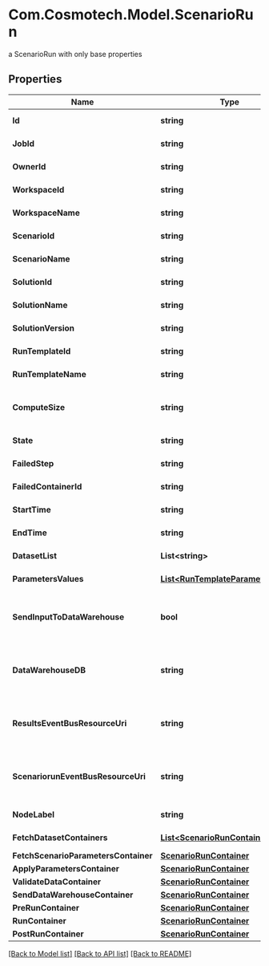 # Com.Cosmotech.Model.ScenarioRun
a ScenarioRun with only base properties

## Properties

Name | Type | Description | Notes
------------ | ------------- | ------------- | -------------
**Id** | **string** | the ScenarioRun | [optional] [readonly] 
**JobId** | **string** | the Platform compute cluster Job Id | [optional] [readonly] 
**OwnerId** | **string** | the user id which own this scenariorun | [optional] [readonly] 
**WorkspaceId** | **string** | the Workspace Id | [optional] [readonly] 
**WorkspaceName** | **string** | the Workspace name | [optional] [readonly] 
**ScenarioId** | **string** | the Scenario Id | [optional] [readonly] 
**ScenarioName** | **string** | the Scenario name | [optional] [readonly] 
**SolutionId** | **string** | the Solution Id | [optional] [readonly] 
**SolutionName** | **string** | the Solution name | [optional] [readonly] 
**SolutionVersion** | **string** | the Solution version | [optional] [readonly] 
**RunTemplateId** | **string** | the Solution Run Template id | [optional] [readonly] 
**RunTemplateName** | **string** | the Run Template name | [optional] [readonly] 
**ComputeSize** | **string** | the compute size needed for this Analysis. Standard sizes are basic and highcpu. Default is basic | [optional] [readonly] 
**State** | **string** | the ScenarioRun state | [optional] [readonly] 
**FailedStep** | **string** | the failed step if state is Failed | [optional] [readonly] 
**FailedContainerId** | **string** | the failed container Id if state is Failed | [optional] [readonly] 
**StartTime** | **string** | the ScenarioRun start Date Time | [optional] [readonly] 
**EndTime** | **string** | the ScenarioRun end Date Time | [optional] [readonly] 
**DatasetList** | **List&lt;string&gt;** | the list of Dataset Id associated to this Analysis | [optional] [readonly] 
**ParametersValues** | [**List&lt;RunTemplateParameterValue&gt;**](RunTemplateParameterValue.md) | the list of Run Template parameters values | [optional] [readonly] 
**SendInputToDataWarehouse** | **bool** | whether or not the Dataset values and the input parameters values are send to the DataWarehouse prior to ScenarioRun Run | [optional] [readonly] 
**DataWarehouseDB** | **string** | the DataWarehouse database name to send data if sendInputToDataWarehouse is set | [optional] 
**ResultsEventBusResourceUri** | **string** | the event bus which receive Workspace ScenarioRun results messages. Message won&#39;t be send if this is not set | [optional] 
**ScenariorunEventBusResourceUri** | **string** | the event bus which receive Workspace ScenarioRun events messages. Message won&#39;t be send if this is not set | [optional] 
**NodeLabel** | **string** | the node label request | [optional] [readonly] 
**FetchDatasetContainers** | [**List&lt;ScenarioRunContainer&gt;**](ScenarioRunContainer.md) | the containers which fetch the Scenario Datasets | [optional] [readonly] 
**FetchScenarioParametersContainer** | [**ScenarioRunContainer**](ScenarioRunContainer.md) |  | [optional] 
**ApplyParametersContainer** | [**ScenarioRunContainer**](ScenarioRunContainer.md) |  | [optional] 
**ValidateDataContainer** | [**ScenarioRunContainer**](ScenarioRunContainer.md) |  | [optional] 
**SendDataWarehouseContainer** | [**ScenarioRunContainer**](ScenarioRunContainer.md) |  | [optional] 
**PreRunContainer** | [**ScenarioRunContainer**](ScenarioRunContainer.md) |  | [optional] 
**RunContainer** | [**ScenarioRunContainer**](ScenarioRunContainer.md) |  | [optional] 
**PostRunContainer** | [**ScenarioRunContainer**](ScenarioRunContainer.md) |  | [optional] 

[[Back to Model list]](../README.md#documentation-for-models) [[Back to API list]](../README.md#documentation-for-api-endpoints) [[Back to README]](../README.md)

